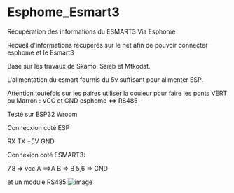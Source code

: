# Esphome_Esmart3

Récupération des informations du ESMART3 Via Esphome

Recueil d'informations récupérés sur le net afin de pouvoir connecter esphome et le Esmart3

Basé sur les travaux de Skamo, Ssieb et Mtkodat.

L'alimentation du esmart fournis du 5v suffisant pour alimenter ESP. 

Attention toutefois sur les paires utiliser la couleur pour faire les ponts VERT ou Marron : VCC et GND esphome <=> RS485

Testé sur ESP32 Wroom

Connecxion coté ESP

RX TX +5V GND

Connexion coté ESMART3:

7,8 => vcc
A ==>A
B => B
5,6 => GND


et un module RS485 
![image](https://github.com/patmtp35/Esphome_Esmart3/assets/6410695/02eda12e-bea1-469f-8acd-4a2830d47e83)

